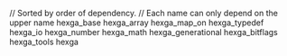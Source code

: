 // Sorted by order of dependency.
// Each name can only depend on the upper name
hexga_base
hexga_array
hexga_map_on
hexga_typedef
hexga_io
hexga_number
hexga_math
hexga_generational
hexga_bitflags
hexga_tools
hexga